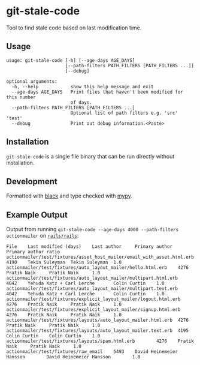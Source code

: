 # git-stale-code

Tool to find stale code based on last modification time.

## Usage

```
usage: git-stale-code [-h] [--age-days AGE_DAYS]
                      [--path-filters PATH_FILTERS [PATH_FILTERS ...]]
                      [--debug]

optional arguments:
  -h, --help            show this help message and exit
  --age-days AGE_DAYS   Print files that haven't been modified for this number
                        of days.
  --path-filters PATH_FILTERS [PATH_FILTERS ...]
                        Optional list of path filters e.g. 'src' 'test'
  --debug               Print out debug information.<Paste>
```

## Installation

`git-stale-code` is a single file binary that can be run directly without
installation.

## Development

Formatted with [black] and type checked with [mypy].

[black]: https://black.readthedocs.io/en/stable/
[mypy]: http://mypy-lang.org/

## Example Output

Output from running
`git-stale-code --age-days 4000 --path-filters actionmailer` on
[`rails/rails`][rails]:

```
File    Last modified (days)    Last author     Primary author  Primary author ratio
actionmailer/test/fixtures/asset_host_mailer/email_with_asset.html.erb  4190    Tekin Suleyman  Tekin Suleyman  1.0
actionmailer/test/fixtures/auto_layout_mailer/hello.html.erb    4276    Pratik Naik     Pratik Naik     1.0
actionmailer/test/fixtures/auto_layout_mailer/multipart.html.erb        4042    Yehuda Katz + Carl Lerche       Colin Curtin    1.0
actionmailer/test/fixtures/auto_layout_mailer/multipart.text.erb        4042    Yehuda Katz + Carl Lerche       Colin Curtin    1.0
actionmailer/test/fixtures/explicit_layout_mailer/logout.html.erb       4276    Pratik Naik     Pratik Naik     1.0
actionmailer/test/fixtures/explicit_layout_mailer/signup.html.erb       4276    Pratik Naik     Pratik Naik     1.0
actionmailer/test/fixtures/layouts/auto_layout_mailer.html.erb  4276    Pratik Naik     Pratik Naik     1.0
actionmailer/test/fixtures/layouts/auto_layout_mailer.text.erb  4195    Colin Curtin    Colin Curtin    1.0
actionmailer/test/fixtures/layouts/spam.html.erb        4276    Pratik Naik     Pratik Naik     1.0
actionmailer/test/fixtures/raw_email    5493    David Heinemeier Hansson        David Heinemeier Hansson        1.0
```

[rails]: https://github.com/rails/rails
